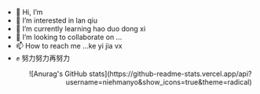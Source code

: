 - 👋 Hi, I’m 
- 👀 I’m interested in lan qiu
- 🌱 I’m currently learning hao duo dong xi
- 💞️ I’m looking to collaborate on ...
- 📫 How to reach me ...ke yi jia vx
- ✊ 努力努力再努力

<p align = "right"> ![Anurag's GitHub stats](https://github-readme-stats.vercel.app/api?username=niehmanyo&show_icons=true&theme=radical) </p>
<!---
niehmanyo/niehmanyo is a ✨ special ✨ repository because its `README.md` (this file) appears on your GitHub profile.
You can click the Preview link to take a look at your changes.
--->

